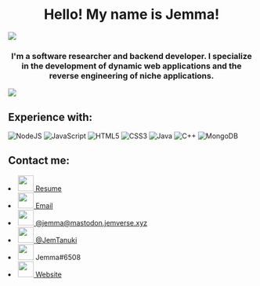 <h1 align="center">Hello! My name is Jemma!</h1>
<img src="https://komarev.com/ghpvc/?username=caramelkat&color=0000E5&style=flat-square">
<h3 align="center">I'm a software researcher and backend developer. I specialize in the development of dynamic web applications and the reverse engineering of niche applications.</h3>


<img src="https://github-readme-stats.vercel.app/api?username=caramelkat&show_icons=true&include_all_commits=true">


<h2>Experience with:</h2>
<p float="left">
	<img style="display:inline" alt="NodeJS" src="https://img.shields.io/badge/node.js-%2343853D.svg?style=for-the-badge&logo=node-dot-js&logoColor=white"/>
	<img style="display:inline" alt="JavaScript" src="https://img.shields.io/badge/javascript-%23323330.svg?style=for-the-badge&logo=javascript&logoColor=%23F7DF1E"/>
	<img alt="HTML5" src="https://img.shields.io/badge/html5-%23E34F26.svg?style=for-the-badge&logo=html5&logoColor=white"/>
	<img alt="CSS3" src="https://img.shields.io/badge/css3-%231572B6.svg?style=for-the-badge&logo=css3&logoColor=white"/>
    <img alt="Java" src="https://img.shields.io/badge/java-%23E34D00.svg?style=for-the-badge&logo=java&logoColor=white"/>
    <img style="display:inline" alt="C++" src="https://img.shields.io/badge/c++-%2343D8?style=for-the-badge&logo=c++&logoColor=white"/>
	<img alt="MongoDB" src ="https://img.shields.io/badge/MongoDB-%234ea94b.svg?style=for-the-badge&logo=mongodb&logoColor=white"/>
</p>

<h2>Contact me:</h2>
<li><img width="32px" height="32px" src="https://jemsoftware.dev/images/file.ico"><a rel="me" href="https://jemsoftware.dev/files/Resume.pdf"> Resume</a></li>
<li><img width="32px" height="32px" src="https://jemsoftware.dev/images/email.ico"><a href="mailto:poffinbargej@uwplatt.edu"> Email</a></li>
<li><img width="32px" height="32px" src="https://jemsoftware.dev/images/mastodon.ico"><a rel="me" href="https://mastodon.jemverse.xyz/@Jemma"> @jemma@mastodon.jemverse.xyz</a></li>
<li><img width="32px" height="32px" src="https://jemsoftware.dev/images/twitter.ico"><a href="https://twitter.com/JemTanuki"> @JemTanuki</a></li>
<li><img width="32px" height="32px" src="https://jemsoftware.dev/images/discord.ico"><a> Jemma#6508</a></li>
<li><img width="32px" height="32px" src="https://win98icons.alexmeub.com/icons/png/world-2.png"><a href="https://github.com/CaramelKat"> Website</a></li>
